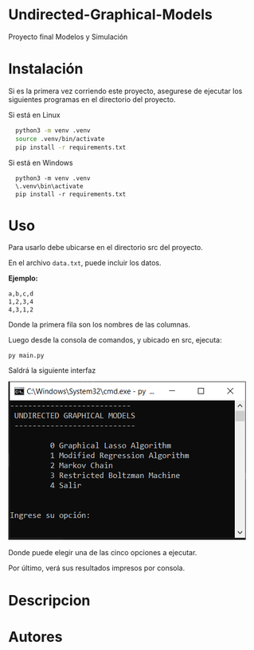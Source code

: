 # Undirected-Graphical-Models
Proyecto final Modelos y Simulación

# Instalación

Si es la primera vez corriendo este proyecto, asegurese de ejecutar los siguientes programas en el directorio del proyecto.

Si está en Linux

```bash
  python3 -m venv .venv
  source .venv/bin/activate
  pip install -r requirements.txt
```

Si está en Windows

```
  python3 -m venv .venv
  \.venv\bin\activate
  pip install -r requirements.txt
```

# Uso

Para usarlo debe ubicarse en el directorio src del proyecto.

En el archivo ``` data.txt ```, puede incluir los datos.

**Ejemplo:**
```
a,b,c,d
1,2,3,4
4,3,1,2
```

Donde la primera fila son los nombres de las columnas.

Luego desde la consola de comandos, y ubicado en src, ejecuta:

```
py main.py
```

Saldrá la siguiente interfaz

![Interfaz de consola](UI.png?raw=true "Interfaz")

Donde puede elegir una de las cinco opciones a ejecutar.

Por último, verá sus resultados impresos por consola.

# Descripcion

# Autores